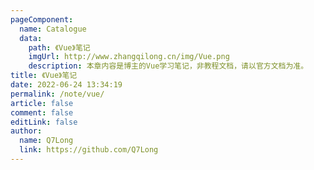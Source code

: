 ```yaml
---
pageComponent:
  name: Catalogue
  data:
    path: 《Vue》笔记
    imgUrl: http://www.zhangqilong.cn/img/Vue.png
    description: 本章内容是博主的Vue学习笔记，非教程文档，请以官方文档为准。
title: 《Vue》笔记
date: 2022-06-24 13:34:19
permalink: /note/vue/
article: false
comment: false
editLink: false
author:
  name: Q7Long
  link: https://github.com/Q7Long
---
```

